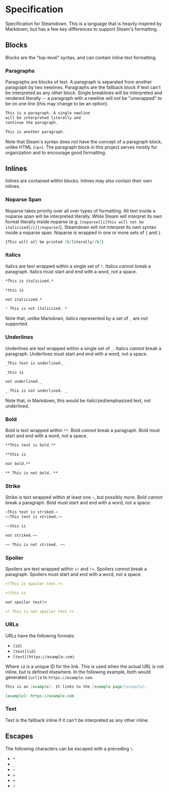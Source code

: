 # Specification

Specification for Steamdown. This is a language that is heavily inspired by Markdown,
but has a few key differences to support Steam's formatting.

## Blocks

Blocks are the "top-level" syntax, and can contain inline text formatting.

### Paragraphs

Paragraphs are blocks of text. A paragraph is separated from another paragraph by two
newlines. Paragraphs are the fallback block if text can't be interpreted as any other
block. Single breaklines will be interpreted and rendered literally -- a paragraph
with a newline will *not* be "unwrapped" to be on one line (this may change to be an option).

```markdown
This is a paragraph. A single newline
will be interpreted literally and
continue the paragraph.

This is another paragraph.
```

Note that Steam's syntax does *not* have the concept of a paragraph block, unlike
HTML (`<p>`). The paragraph block in this project serves mostly for organization
and to encourage good formatting.

## Inlines

Inlines are contained within blocks. Inlines may also contain their own inlines.

### Noparse Span

Noparse takes priority over all over types of formatting. All text inside a noparse
span will be interpreted literally. While Steam will interpret its own format literally
inside noparse (e.g. `[noparse][i]this will not be italicized[/i][/noparse]`), Steamdown
will not interpret its own syntax inside a noparse span. Noparse is wrapped in one or
more sets of `{` and `}`.

```markdown
{This will all be printed [b]literally[/b]}
```

### Italics

Italics are text wrapped within a single set of `*`. Italics *cannot* break a paragraph.
Italics must start and end with a word, not a space.

```markdown
*This is italicized.*

*this is

not italicized.*

* This is not italicized. *
```

Note that, unlike Markdown, italics represented by a set of `_` are *not* supported.


### Underlines

Underlines are text wrapped within a single set of `_`. Italics *cannot* break a paragraph.
Underlines must start and end with a word, not a space.

```markdown
_This text is underlined._

_this is

not underlined._

_ This is not underlined. _
```

Note that, in Markdown, this would be italicized/emphasized text, not underlined.

### Bold

Bold is text wrapped within `**`. Bold *cannot* break a paragraph.
Bold must start and end with a word, not a space.

```markdown
**This text is bold.**

**this is

not bold.**

** This is not bold. **
```

### Strike

Strike is text wrapped within at least one `~`, but possibly more.
Bold *cannot* break a paragraph. Bold must start and end with a word,
not a space.

```markdown
~This text is striked.~
~~This text is striked.~~

~~this is

not striked.~~

~~ This is not striked. ~~
```

### Spoiler

Spoilers are text wrapped within `>!` and `!<`. Spoilers *cannot* break a paragraph.
Spoilers must start and end with a word, not a space.

```markdown
>!This is spoiler text.!<

>!this is

not spoiler text!<

>! This is not spoiler text !<
```

### URLs

URLs have the following formats:

- `[id]`
- `[text][id]`
- `[text](https://example.com)`

Where `id` is a unique ID for the link. This is used when the actual URL is not inline, but is defined elsewhere.
In the following example, both would generated `[url]`s to `https://example.com`.

```markdown
This is an [example]. It links to the [example page][example].

[example]: https://example.com
```

### Text

Text is the fallback inline if it can't be interpreted as any other inline.

## Escapes

The following characters can be escaped with a preceding `\`.

- `*`
- `_`
- `~`
- `>`
- `<`
- `!`
